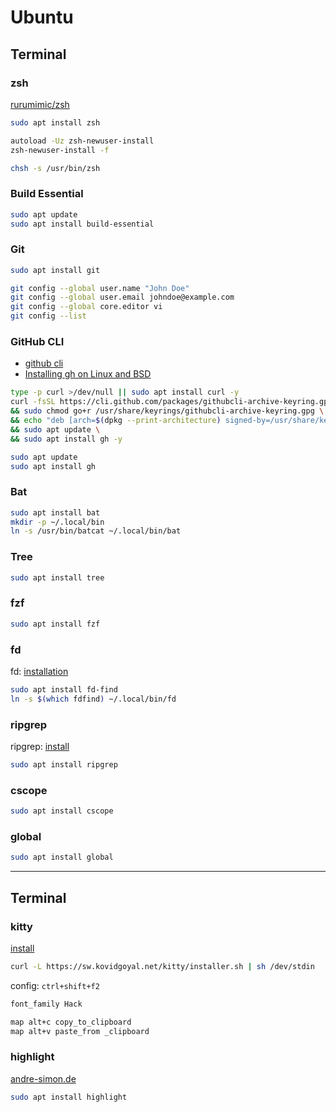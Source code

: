 # Ubuntu

## Terminal

### zsh

[rurumimic/zsh](https://www.github.com/rurumimic/zsh)

```bash
sudo apt install zsh
```

```bash
autoload -Uz zsh-newuser-install
zsh-newuser-install -f
```

```bash
chsh -s /usr/bin/zsh
```

### Build Essential

```bash
sudo apt update
sudo apt install build-essential
```

### Git

```bash
sudo apt install git
```

```bash
git config --global user.name "John Doe"
git config --global user.email johndoe@example.com
git config --global core.editor vi
git config --list
```

### GitHub CLI

- [github cli](https://cli.github.com/)
- [Installing gh on Linux and BSD](https://github.com/cli/cli/blob/trunk/docs/install_linux.md)

```bash
type -p curl >/dev/null || sudo apt install curl -y
curl -fsSL https://cli.github.com/packages/githubcli-archive-keyring.gpg | sudo dd of=/usr/share/keyrings/githubcli-archive-keyring.gpg \
&& sudo chmod go+r /usr/share/keyrings/githubcli-archive-keyring.gpg \
&& echo "deb [arch=$(dpkg --print-architecture) signed-by=/usr/share/keyrings/githubcli-archive-keyring.gpg] https://cli.github.com/packages stable main" | sudo tee /etc/apt/sources.list.d/github-cli.list > /dev/null \
&& sudo apt update \
&& sudo apt install gh -y
```

```bash
sudo apt update
sudo apt install gh
```

### Bat

```bash
sudo apt install bat
mkdir -p ~/.local/bin
ln -s /usr/bin/batcat ~/.local/bin/bat
```

### Tree

```bash
sudo apt install tree
```

### fzf

```bash
sudo apt install fzf
```

### fd

fd: [installation](https://github.com/sharkdp/fd#installation)

```bash
sudo apt install fd-find
ln -s $(which fdfind) ~/.local/bin/fd
```

### ripgrep

ripgrep: [install](https://github.com/BurntSushi/ripgrep#installation)

```bash
sudo apt install ripgrep
```

### cscope

```bash
sudo apt install cscope
```

### global

```bash
sudo apt install global
```

---

## Terminal

### kitty

[install](https://sw.kovidgoyal.net/kitty/binary/)

```bash
curl -L https://sw.kovidgoyal.net/kitty/installer.sh | sh /dev/stdin
```

config: `ctrl+shift+f2`

```bash
font_family Hack

map alt+c copy_to_clipboard
map alt+v paste_from _clipboard
```

### highlight

[andre-simon.de](http://www.andre-simon.de/index.php)

```bash
sudo apt install highlight
```
